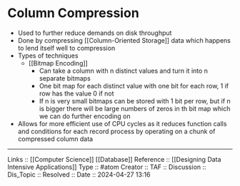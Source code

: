 # Column Compression

- Used to further reduce demands on disk throughput 
- Done by compressing [[Column-Oriented Storage]] data which happens to lend itself well to compression
- Types of techniques
	- [[Bitmap Encoding]]
		- Can take a column with n distinct values and turn it into n separate bitmaps
		- One bit map for each distinct value with one bit for each row, 1 if row has the value 0 if not
		- If n is very small bitmaps can be stored with 1 bit per row, but if n is bigger there will be large numbers of zeros in th bit map which we can do further encoding on
- Allows for more efficient use of CPU cycles as it reduces function calls and conditions for each record process by operating on a chunk of compressed column data
---
Links :: [[Computer Science]] [[Database]]
Reference :: [[Designing Data Intensive Applications]]
Type :: #atom
Creator ::
TAF ::
Discussion ::
Dis_Topic :: 
Resolved ::
Date :: 2024-04-27 13:16
